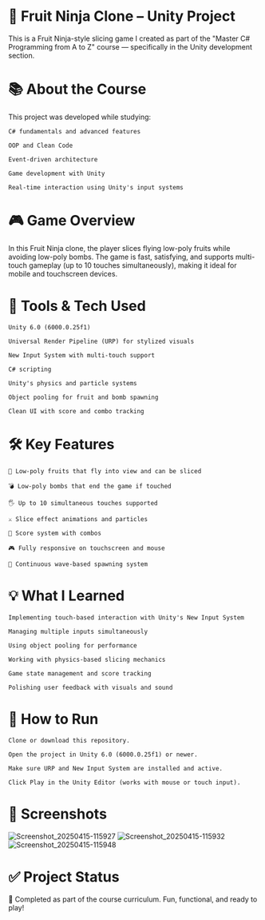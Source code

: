 # 🍉 Fruit Ninja Clone – Unity Project

This is a Fruit Ninja-style slicing game I created as part of the "Master C# Programming from A to Z" course — specifically in the Unity development section.
# 📚 About the Course

This project was developed while studying:

    C# fundamentals and advanced features

    OOP and Clean Code

    Event-driven architecture

    Game development with Unity

    Real-time interaction using Unity's input systems

# 🎮 Game Overview

In this Fruit Ninja clone, the player slices flying low-poly fruits while avoiding low-poly bombs. The game is fast, satisfying, and supports multi-touch gameplay (up to 10 touches simultaneously), making it ideal for mobile and touchscreen devices.
# 🧰 Tools & Tech Used

    Unity 6.0 (6000.0.25f1)

    Universal Render Pipeline (URP) for stylized visuals

    New Input System with multi-touch support

    C# scripting

    Unity's physics and particle systems

    Object pooling for fruit and bomb spawning

    Clean UI with score and combo tracking

# 🛠️ Key Features

    🍌 Low-poly fruits that fly into view and can be sliced

    💣 Low-poly bombs that end the game if touched

    🖐️ Up to 10 simultaneous touches supported

    ⚔️ Slice effect animations and particles

    🎯 Score system with combos

    🎮 Fully responsive on touchscreen and mouse

    🔁 Continuous wave-based spawning system

# 💡 What I Learned

    Implementing touch-based interaction with Unity's New Input System

    Managing multiple inputs simultaneously

    Using object pooling for performance

    Working with physics-based slicing mechanics

    Game state management and score tracking

    Polishing user feedback with visuals and sound

# 🚀 How to Run

    Clone or download this repository.

    Open the project in Unity 6.0 (6000.0.25f1) or newer.

    Make sure URP and New Input System are installed and active.

    Click Play in the Unity Editor (works with mouse or touch input).

# 📸 Screenshots
![Screenshot_20250415-115927](https://github.com/user-attachments/assets/62a9b396-b1fa-4169-9071-5c32a257fac7)
![Screenshot_20250415-115932](https://github.com/user-attachments/assets/d3f74a0d-600e-45d4-8b86-6eb4d885337a)
![Screenshot_20250415-115948](https://github.com/user-attachments/assets/8f922a4c-7f15-4fc3-b3bc-f6ba9ef16d5d)


# ✅ Project Status

📌 Completed as part of the course curriculum. Fun, functional, and ready to play!
